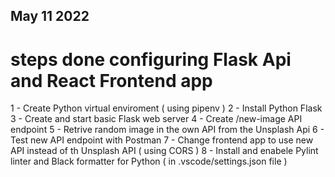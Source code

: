 ## May 11 2022
# steps done configuring Flask Api and React Frontend app

1 - Create Python virtual enviroment ( using pipenv )
2 - Install Python Flask
3 - Create and start basic Flask web server
4 - Create /new-image API endpoint
5 - Retrive random image in the own API from the Unsplash Api
6 - Test new API endpoint with Postman
7 - Change frontend app to use new API instead of th Unsplash API ( using CORS )
8 - Install and enabele Pylint linter and Black formatter for Python ( in .vscode/settings.json file )

